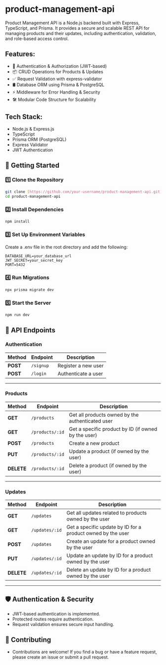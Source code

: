 # product-management-api
Product Management API is a Node.js backend built with Express, TypeScript, and Prisma. It provides a secure and scalable REST API for managing products and their updates, including authentication, validation, and role-based access control.

## Features:
- 🔐 Authentication & Authorization (JWT-based)
- 📦 CRUD Operations for Products & Updates
- ✅ Request Validation with express-validator
- 🛢 Database ORM using Prisma & PostgreSQL
- ⚡ Middleware for Error Handling & Security
- 🛠 Modular Code Structure for Scalability

## Tech Stack:
- Node.js & Express.js
- TypeScript
- Prisma ORM (PostgreSQL)
- Express Validator
- JWT Authentication

## 🚀 Getting Started
### 1️⃣ Clone the Repository
```bash
git clone [https://github.com/your-username/product-management-api.git](https://github.com/alimagdye/product-management-api.git)
cd product-management-api
```

### 2️⃣ Install Dependencies
```bash
npm install
```

### 3️⃣ Set Up Environment Variables
Create a .env file in the root directory and add the following:
```code
DATABASE_URL=your_database_url
JWT_SECRET=your_secret_key
PORT=5432
```

### 4️⃣ Run Migrations
```bash
npx prisma migrate dev
```

### 5️⃣ Start the Server
```bash
npm run dev
```

## 📖 API Endpoints
### Authentication
| Method | Endpoint   | Description |
|--------|-----------|-------------|
| **POST**  | `/signup` | Register a new user |
| **POST**  | `/login`  | Authenticate a user |

---

### Products
| Method  | Endpoint         | Description |
|---------|-----------------|-------------|
| **GET**    | `/products`        | Get all products owned by the authenticated user |
| **GET**    | `/products/:id`    | Get a specific product by ID (if owned by the user) |
| **POST**   | `/products`        | Create a new product |
| **PUT**    | `/products/:id`    | Update a product (if owned by the user) |
| **DELETE** | `/products/:id`    | Delete a product (if owned by the user) |

---

### Updates
| Method  | Endpoint         | Description |
|---------|-----------------|-------------|
| **GET**    | `/updates`        | Get all updates related to products owned by the user |
| **GET**    | `/updates/:id`    | Get a specific update by ID for a product owned by the user |
| **POST**   | `/updates`        | Create an update for a product owned by the user |
| **PUT**    | `/updates/:id`    | Update an update by ID for a product owned by the user |
| **DELETE** | `/updates/:id`    | Delete an update by ID for a product owned by the user |

---

## 🛡 Authentication & Security
- JWT-based authentication is implemented.
- Protected routes require authentication.
- Request validation ensures secure input handling.

## 🎯 Contributing
- Contributions are welcome! If you find a bug or have a feature request, please create an issue or submit a pull request.
